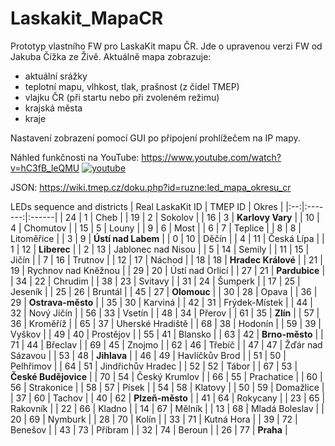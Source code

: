 # Laskakit_MapaCR
Prototyp vlastního FW pro LaskaKit mapu ČR. Jde o upravenou verzi FW od Jakuba Čížka ze Živě.
Aktuálně mapa zobrazuje:
- aktuální srážky
- teplotní mapu, vlhkost, tlak, prašnost (z čidel TMEP)
- vlajku ČR (při startu nebo při zvoleném režimu)
- krajská města
- kraje

Nastavení zobrazení pomocí GUI po připojení prohlížečem na IP mapy.

Náhled funkčnosti na YouTube:
https://www.youtube.com/watch?v=hC3fB_leQMU
[![youtube](https://img.youtube.com/vi/hC3fB_leQMU/maxresdefault.jpg)](https://www.youtube.com/watch?v=hC3fB_leQMU)

JSON: https://wiki.tmep.cz/doku.php?id=ruzne:led_mapa_okresu_cr

LEDs sequence and districts
| Real LaskaKit ID | TMEP ID | Okres |
|:--:|:-------:|:------|
| 24 | 1 | Cheb |
| 19 | 2 | Sokolov |
| 16 | 3 | **Karlovy Vary** |
| 10 | 4 | Chomutov |
| 15 | 5 | Louny |
| 9 | 6 | Most |
| 6 | 7 | Teplice |
| 8 | 8 | Litoměřice |
| 3 | 9 | **Ústí nad Labem** |
| 0 | 10 | Děčín |
| 4 | 11 | Česká Lípa |
| 1 | 12 | **Liberec** |
| 2 | 13 | Jablonec nad Nisou |
| 5 | 14 | Semily |
| 11 | 15 | Jičín |
| 7 | 16 | Trutnov |
| 12 | 17 | Náchod |
| 18 | 18 | **Hradec Králové** |
| 21 | 19 | Rychnov nad Kněžnou |
| 29 | 20 | Ústí nad Orlicí |
| 27 | 21 | **Pardubice** |
| 34 | 22 | Chrudim |
| 38 | 23 | Svitavy |
| 31 | 24 | Šumperk |
| 17 | 25 | Jeseník |
| 25 | 26 | Bruntál |
| 45 | 27 | **Olomouc** |
| 30 | 28 | Opava |
| 36 | 29 | **Ostrava-město** |
| 35 | 30 | Karviná |
| 42 | 31 | Frýdek-Místek |
| 44 | 32 | Nový Jičín |
| 56 | 33 | Vsetín |
| 48 | 34 | Přerov |
| 61 | 35 | **Zlín** |
| 57 | 36 | Kroměříž |
| 65 | 37 | Uherské Hradiště |
| 68 | 38 | Hodonín |
| 59 | 39 | Vyškov |
| 49 | 40 | Prostějov |
| 55 | 41 | Blansko |
| 63 | 42 | **Brno-město** |
| 71 | 44 | Břeclav |
| 69 | 45 | Znojmo |
| 62 | 46 | Třebíč |
| 47 | 47 | Žďár nad Sázavou |
| 53 | 48 | **Jihlava** |
| 46 | 49 | Havlíčkův Brod |
| 51 | 50 | Pelhřimov |
| 64 | 51 | Jindřichův Hradec |
| 52 | 52 | Tábor |
| 67 | 53 | **České Budějovice** |
| 70 | 54 | Český Krumlov |
| 66 | 55 | Prachatice |
| 60 | 56 | Strakonice |
| 58 | 57 | Písek |
| 54 | 58 | Klatovy |
| 50 | 59 | Domažlice |
| 37 | 60 | Tachov |
| 40 | 62 | **Plzeň-město** |
| 41 | 64 | Rokycany |
| 23 | 65 | Rakovník |
| 22 | 66 | Kladno |
| 14 | 67 | Mělník |
| 13 | 68 | Mladá Boleslav |
| 20 | 69 | Nymburk |
| 28 | 70 | Kolín |
| 33 | 71 | Kutná Hora |
| 39 | 72 | Benešov |
| 43 | 73 | Příbram |
| 32 | 74 | Beroun |
| 26 | 77 | **Praha** |
